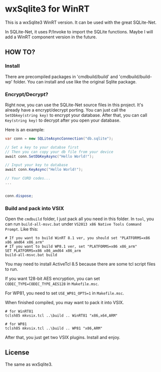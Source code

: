 wxSqlite3 for WinRT
===================

This is a wxSqlite3 WinRT version. It can be used with the great SQLite-Net.

In SQLite-Net, it uses P/Invoke to import the SQLite functions. Maybe I will add a WinRT component version in the future.

## HOW TO?

### Install

There are precompiled packages in 'cmdbuild/build' and 'cmdbuild/build-wp' folder. You can install and use like the original Sqlite package.

### Encrypt/Decrypt?

Right now, you can use the SQLite-Net source files in this project. It's already have a encrypt/decrypt porting. You can just call the `SetDbkey(string key)` to encrypt your database. After that, you can call `Key(string key)` to decrypt after you open your database.

Here is an example:

``` c#
var conn = new SQLiteAsyncConnection("db.sqlite");

// Set a key to your databse first
// Then you can copy your db file from your device
await conn.SetDbKeyAsync("Hello World!");

// Input your key to database
await conn.KeyAsync("Hello World!");

// Your CURD codes...
...


conn.dispose;

```

### Build and pack into VSIX

Open the `cmdbuild` folder, I just pack all you need in this folder. In `tool`, you can run `build-all-msvc.bat` under `VS2013 x86 Native Tools Command Prompt`. Like this:

``` batch
# If you want to build WinRT 8.1 ver, you should set "PLATFORMS=x86 x86_amd64 x86_arm"
# If you want to build WP8.1 ver, set "PLATFORMS=x86 x86_arm"
SET PLATFORMS=x86 x86_amd64 x86_arm
build-all-msvc.bat build
```

You may need to install ActiveTcl 8.5 because there are some tcl script files to run.

If you want 128-bit AES encryption, you can set `CODEC_TYPE=CODEC_TYPE_AES128` in `Makefile.msc`.

For WP81, you need to set `USE_WP81_OPTS=1` in `Makefile.msc`.

When finished compiled, you may want to pack it into VSIX.

``` batch
# for WinRT81
tclsh85 mkvsix.tcl ..\build .. WinRT81 "x86,x64,ARM" 

# for WP81
tclsh85 mkvsix.tcl ..\build .. WP81 "x86,ARM" 
```

After that, you just get two VSIX plugins. Install and enjoy.

## License

The same as wxSqlite3.

